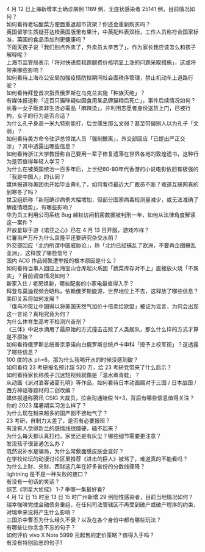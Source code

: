 4 月 12 日上海新增本土确诊病例 1189 例、无症状感染者 25141 例，目前情况如何？  
如何看待老坛酸菜方便面重返超市货架？你还会重新购买吗？  
英国留学生质疑芬达橙英国版里有果汁，中英配料表双标，工作人员称符合国家标准，英国的食品添加剂更健康吗？  
下雨天孩子说「我们别点外卖了，外卖员太辛苦了」，作为家长我应该怎么和孩子解释呢？  
上海市监管局表示「将对快递费和跑腿费价格明显上涨的问题采取措施」，这或将带来哪些影响？  
如何看待上海市公安局加强疫情防控期间社会面秩序管理，禁止机动车上道路行驶？  
如何看待拜登首次指责俄罗斯在乌克兰实施「种族灭绝」？  
有媒体报道称「近百只猫咪疑似因食用某品牌猫粮后死亡」，事件后续情况如何？  
长春一女子贩卖非生活必需品「麻辣烫」，并利用志愿者身份送货上门，已被行拘，女子的行为是否合适？  
为什么孔子身高一米九特别能打，后世儒生那么文弱？甚至带偏别人以为孔子「文弱」？  
如何看待美方命令驻沪总领馆人员「强制撤离」，外交部回应「已提出严正交涉」？其中透露出哪些信息？  
如何看待浙江大学教授称自己要用一辈子修复遗落在世界各地的敦煌遗书，这种行为是否值得年轻人学习？  
为什么在被英国统治一百多年后，上世纪60-80年代香港的小说电影依旧有极强的「我是中国人」的认同？  
媒体报道称美团也开始毕业典礼了，如何看待最近大厂裁员不断？难道互联网真的到寒冬了吗？  
世卫组织称「新冠确诊病例大幅增加，但部分国家病毒检测量减少，或无法准确了解疫情趋势」，有哪些影响？  
华为员工利用公司系统 Bug 越权访问机密数据被判刑一年，如何从法律角度解读这一案件？  
开放星球手游《诺亚之心》已在 4 月 13 日开服，游戏咋样？  
红薯亩产万斤为什么袁隆平还要研究杂交水稻？  
外交部回应「北约所谓中国威胁论」，称「北约已经搞乱了欧洲，不要再企图搞乱亚洲」，这释放了哪些信号？  
国内 ACG 作品频繁遭举报的根本原因是什么？  
如何看待当事人回应上海宝山仓库起火系因「蔬菜库存对不上」直接放火烧「不属实」？目前调查情况如何？  
新家入住 / 老房焕新，哪些配套的小家电最值得入手？  
拜登与莫迪视频会晤称，依赖俄罗斯能源，世界地位上不去，这释放了哪些信息？美印关系将如何发展？  
「俄乌冲突让中国得以将美国天然气加价十倍卖给欧盟」被证为谣言，为何会出现这一言论？真相究竟为何？  
为什么体育生高考不检测兴奋剂？  
《三体》中说水滴用了最原始的方式撞击击败了人类舰队，那么什么样的方式才算是不原始？  
如何看待俄罗斯总统普京承诺向白俄罗斯总统卢卡申科「授予上校军衔」？这透露了哪些信息？  
100 度的水 ph=6，那为什么我喝开水的时候没感到酸？  
如何看待 23 考研报名预计超 520 万，给 23 考研党带来了什么启示？  
如何看待家长称孩子沉迷短视频就像是「温水煮青蛙」？  
从动画《派对浪客诸葛孔明》等作品，如何看待日本动画届对于三国 / 日本战国 / 西方神话等题材的二创改编？  
媒体报道称腾讯 CSIG 大裁员，拉会沟通赔偿 N+3，背后有哪些信息值得关注？  
你的 2023 届暑期实习怎么样了？  
为什么现在越来越多的国产剧不接地气了？  
23 考研，自制力太差了，是否有必要报班？  
有没有人觉得新兰的感情线很僵硬，磕不起来？  
为什么每天都认真打扫，家里还是有灰尘？哪些细节需要更注意？  
发现孩子很普通怎么办？  
既然说补水是骗局，为什么常敷面膜皮肤会变好？  
在学校论坛的动漫讨论区里推荐《进击的巨人》被骂了，难道真的不能看吗？  
为什么上财、央财、西财这几年在好多省份的分数线骤降？  
lightning 是不是一种失败的接口？  
有没有一句话的笑话？  
综艺《明星大侦探》 1-7 季哪一集最好看?  
4 月 12 日 15 时至 13 日 15 时广州新增 29 例阳性感染者，目前当地情况如何？  
瑞幸咖啡完成金融债务重组，在任何司法管辖区不再受到破产或破产程序的约束，对瑞幸来说将产生什么影响？  
三国杀中曹丕为什么经久不衰？以及在各个身份中都有哪些玩法？  
有哪些让你念念不忘的句子？  
如何评价 vivo X Note 5999 元起售的定价策略？值得入手吗？  
有没有特别励志的句子?  
